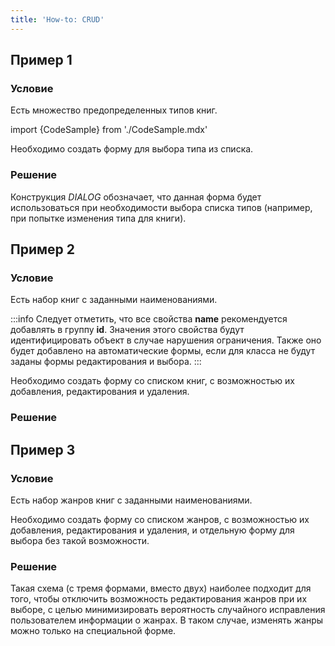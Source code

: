 ```yaml
---
title: 'How-to: CRUD'
---
```


## Пример 1

### Условие

Есть множество предопределенных типов книг.

import {CodeSample} from './CodeSample.mdx'

<CodeSample url="https://ru-documentation.lsfusion.org/sample?file=UseCaseCRUD&block=sample1"/>

Необходимо создать форму для выбора типа из списка.

### Решение

<CodeSample url="https://ru-documentation.lsfusion.org/sample?file=UseCaseCRUD&block=solution1"/>

Конструкция *DIALOG* обозначает, что данная форма будет использоваться при необходимости выбора списка типов (например, при попытке изменения типа для книги).

## Пример 2

### Условие

Есть набор книг с заданными наименованиями.

<CodeSample url="https://ru-documentation.lsfusion.org/sample?file=UseCaseCRUD&block=sample2"/>


:::info
Следует отметить, что все свойства **name** рекомендуется добавлять в группу **id**. Значения этого свойства будут идентифицировать объект в случае нарушения ограничения. Также оно будет добавлено на автоматические формы, если для класса не будут заданы формы редактирования и выбора.
:::

  

Необходимо создать форму со списком книг, с возможностью их добавления, редактирования и удаления.

### Решение

<CodeSample url="https://ru-documentation.lsfusion.org/sample?file=UseCaseCRUD&block=solution2"/>

## Пример 3

### Условие

Есть набор жанров книг с заданными наименованиями.

<CodeSample url="https://ru-documentation.lsfusion.org/sample?file=UseCaseCRUD&block=sample3"/>

Необходимо создать форму со списком жанров, с возможностью их добавления, редактирования и удаления, и отдельную форму для выбора без такой возможности.

### Решение

<CodeSample url="https://ru-documentation.lsfusion.org/sample?file=UseCaseCRUD&block=solution3"/>

Такая схема (с тремя формами, вместо двух) наиболее подходит для того, чтобы отключить возможность редактирования жанров при их выборе, с целью минимизировать вероятность случайного исправления пользователем информации о жанрах. В таком случае, изменять жанры можно только на специальной форме.

